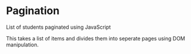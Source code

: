 # Pagination
List of students paginated using JavaScript

This takes a list of items and divides them into seperate pages using DOM manipulation. 
